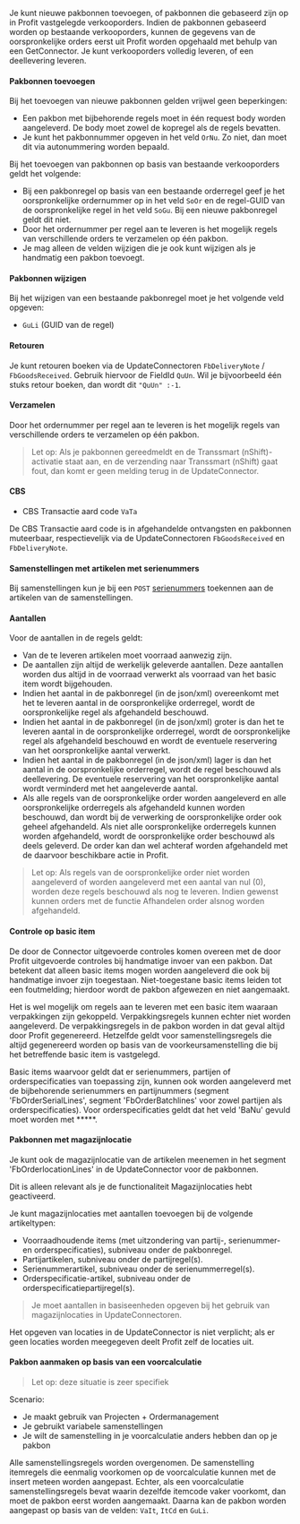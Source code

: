 
Je kunt nieuwe pakbonnen toevoegen, of pakbonnen die gebaseerd zijn op in Profit vastgelegde verkooporders. Indien de pakbonnen gebaseerd worden op bestaande verkooporders, kunnen de gegevens van de oorspronkelijke orders eerst uit Profit worden opgehaald met behulp van een GetConnector. Je kunt verkooporders volledig leveren, of een deellevering leveren.


#### Pakbonnen toevoegen

Bij het toevoegen van nieuwe pakbonnen gelden vrijwel geen beperkingen:

- Een pakbon met bijbehorende regels moet in één request body worden aangeleverd. De body moet zowel de kopregel als de regels bevatten.
- Je kunt het pakbonnummer opgeven in het veld `OrNu`. Zo niet, dan moet dit via autonummering worden bepaald.

Bij het toevoegen van pakbonnen op basis van bestaande verkooporders geldt het volgende:

- Bij een pakbonregel op basis van een bestaande orderregel geef je het oorspronkelijke ordernummer op in het veld `SoOr` en de regel-GUID van de oorspronkelijke regel in het veld `SoGu`. Bij een nieuwe pakbonregel geldt dit niet.
- Door het ordernummer per regel aan te leveren is het mogelijk regels van verschillende orders te verzamelen op één pakbon.
- Je mag alleen de velden wijzigen die je ook kunt wijzigen als je handmatig een pakbon toevoegt.

#### Pakbonnen wijzigen

Bij het wijzigen van een bestaande pakbonregel moet je het volgende veld opgeven:

- `GuLi` (GUID van de regel)

#### Retouren

Je kunt retouren boeken via de UpdateConnectoren `FbDeliveryNote` / `FbGoodsReceived`. Gebruik hiervoor de FieldId `QuUn`. Wil je bijvoorbeeld één stuks retour boeken, dan wordt dit `"QuUn" :-1`.

#### Verzamelen

Door het ordernummer per regel aan te leveren is het mogelijk regels van verschillende orders te verzamelen op één pakbon.
 
> Let op: Als je pakbonnen gereedmeldt en de Transsmart (nShift)-activatie staat aan, en de verzending naar Transsmart (nShift) gaat fout, dan komt er geen melding terug in de UpdateConnector.

#### CBS

- CBS Transactie aard code `VaTa`

De CBS Transactie aard code is in afgehandelde ontvangsten en pakbonnen muteerbaar, respectievelijk via de UpdateConnectoren `FbGoodsReceived` en `FbDeliveryNote`.

#### Samenstellingen met artikelen met serienummers

Bij samenstellingen kun je bij een `POST` [serienummers](https://help.afas.nl/help/NL/SE/Item_SerItem.htm "Serie-artikel") toekennen aan de artikelen van de samenstellingen.

#### Aantallen

Voor de aantallen in de regels geldt:

- Van de te leveren artikelen moet voorraad aanwezig zijn.
- De aantallen zijn altijd de werkelijk geleverde aantallen. Deze aantallen worden dus altijd in de voorraad verwerkt als voorraad van het basic item wordt bijgehouden.
- Indien het aantal in de pakbonregel (in de json/xml) overeenkomt met het te leveren aantal in de oorspronkelijke orderregel, wordt de oorspronkelijke regel als afgehandeld beschouwd.
- Indien het aantal in de pakbonregel (in de json/xml) groter is dan het te leveren aantal in de oorspronkelijke orderregel, wordt de oorspronkelijke regel als afgehandeld beschouwd en wordt de eventuele reservering van het oorspronkelijke aantal verwerkt.
- Indien het aantal in de pakbonregel (in de json/xml) lager is dan het aantal in de oorspronkelijke orderregel, wordt de regel beschouwd als deellevering. De eventuele reservering van het oorspronkelijke aantal wordt verminderd met het aangeleverde aantal.
- Als alle regels van de oorspronkelijke order worden aangeleverd en alle oorspronkelijke orderregels als afgehandeld kunnen worden beschouwd, dan wordt bij de verwerking de oorspronkelijke order ook geheel afgehandeld. Als niet alle oorspronkelijke orderregels kunnen worden afgehandeld, wordt de oorspronkelijke order beschouwd als deels geleverd. De order kan dan wel achteraf worden afgehandeld met de daarvoor beschikbare actie in Profit.

>Let op: Als regels van de oorspronkelijke order niet worden aangeleverd of worden aangeleverd met een aantal van nul (0), worden deze regels beschouwd als nog te leveren. Indien gewenst kunnen orders met de functie Afhandelen order alsnog worden afgehandeld.

#### Controle op basic item

De door de Connector uitgevoerde controles komen overeen met de door Profit uitgevoerde controles bij handmatige invoer van een pakbon. Dat betekent dat alleen basic items mogen worden aangeleverd die ook bij handmatige invoer zijn toegestaan. Niet-toegestane basic items leiden tot een foutmelding; hierdoor wordt de pakbon afgewezen en niet aangemaakt.

Het is wel mogelijk om regels aan te leveren met een basic item waaraan verpakkingen zijn gekoppeld. Verpakkingsregels kunnen echter niet worden aangeleverd. De verpakkingsregels in de pakbon worden in dat geval altijd door Profit gegenereerd. Hetzelfde geldt voor samenstellingsregels die altijd gegenereerd worden op basis van de voorkeursamenstelling die bij het betreffende basic item is vastgelegd.
  
Basic items waarvoor geldt dat er serienummers, partijen of orderspecificaties van toepassing zijn, kunnen ook worden aangeleverd met de bijbehorende serienummers en partijnummers (segment 'FbOrderSerialLines', segment 'FbOrderBatchlines' voor zowel partijen als orderspecificaties). Voor orderspecificaties geldt dat het veld 'BaNu' gevuld moet worden met *****.

#### Pakbonnen met magazijnlocatie

Je kunt ook de magazijnlocatie van de artikelen meenemen in het segment 'FbOrderlocationLines'  in de UpdateConnector voor de pakbonnen.

Dit is alleen relevant als je de functionaliteit Magazijnlocaties hebt geactiveerd.

Je kunt magazijnlocaties met aantallen toevoegen bij de volgende artikeltypen:

- Voorraadhoudende items (met uitzondering van partij-, serienummer- en orderspecificaties), subniveau onder de pakbonregel.
- Partijartikelen, subniveau onder de partijregel(s).
- Serienummerartikel, subniveau onder de serienummerregel(s).
- Orderspecificatie-artikel, subniveau onder de orderspecificatiepartijregel(s).

> Je moet aantallen in basiseenheden opgeven bij het gebruik van magazijnlocaties in UpdateConnectoren.

Het opgeven van locaties in de UpdateConnector is niet verplicht; als er geen locaties worden meegegeven deelt Profit zelf de locaties uit.

#### Pakbon aanmaken op basis van een voorcalculatie

> Let op: deze situatie is zeer specifiek

Scenario:

- Je maakt gebruik van Projecten + Ordermanagement
- Je gebruikt variabele samenstellingen
- Je wilt de samenstelling in je voorcalculatie anders hebben dan op je pakbon

Alle samenstellingsregels worden overgenomen. De samenstelling itemregels die eenmalig voorkomen op de voorcalculatie kunnen met de insert meteen worden aangepast. Echter, als een voorcalculatie samenstellingsregels bevat waarin dezelfde itemcode vaker voorkomt, dan moet de pakbon eerst worden aangemaakt. Daarna kan de pakbon worden aangepast op basis van de velden: `VaIt`, `ItCd` en `GuLi`.
